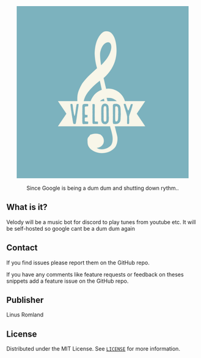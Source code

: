 
<p align="center">
  <a href="https://github.com/linusromland/Velody">
    <img alt="Velody" title="RomlandTube" src="Velody-logos.jpeg" width="450">
  </a>
</p>

<p align="center">
  Since Google is being a dum dum and shutting down rythm..
</p>

## What is it?

Velody will be a music bot for discord to play tunes from youtube etc. It will be self-hosted so google cant be a dum dum again

## Contact

If you find issues please report them on the GitHub repo.

If you have any comments like feature requests or feedback on theses snippets add a feature issue on the GitHub repo.

## Publisher

Linus Romland

## License

Distributed under the MIT License. See [`LICENSE`](LICENSE) for more information.
